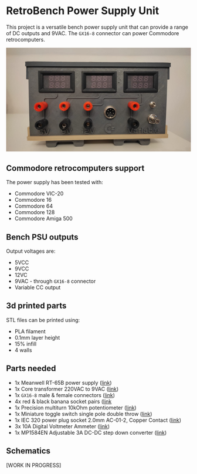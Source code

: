 # RetroBench Power Supply Unit

This project is a versatile bench power supply unit that can provide a range of DC outputs and 9VAC. The `GX16-8` connector can power Commodore retrocomputers.

![Front view](/pics/psu3.jpg)

## Commodore retrocomputers support

The power supply has been tested with:

- Commodore VIC-20
- Commodore 16
- Commodore 64
- Commodore 128
- Commodore Amiga 500

## Bench PSU outputs

Output voltages are:

- 5VCC
- 9VCC
- 12VC
- 9VAC - through `GX16-8` connector
- Variable CC output

## 3d printed parts

STL files can be printed using:

- PLA filament
- 0.1mm layer height
- 15% infill
- 4 walls

## Parts needed

- 1x Meanwell RT-65B power supply ([link](https://www.aliexpress.com/item/1005006587968530.html))
- 1x Core transformer 220VAC to 9VAC ([link](https://www.aliexpress.com/item/4001293606204.html))
- 1x `GX16-8` male & female connectors ([link](https://www.aliexpress.com/item/1005005686517100.html))
- 4x red & black banana socket pairs ([link](https://www.aliexpress.com/item/32969822440.html)
- 1x Precision multiturn 10kOhm potentiometer ([link](https://www.aliexpress.com/item/32858999042.html))
- 1x Miniature toggle switch single pole double throw ([link](https://www.aliexpress.com/item/33012530737.html))
- 1x IEC 320 power plug socket 2.0mm AC-01-2, Copper Contact ([link](https://www.aliexpress.com/item/1005004921974470.html))
- 3x 10A Digital Voltmeter Ammeter ([link](https://www.aliexpress.com/item/1005002338207839.html))
- 1x MP1584EN Adjustable 3A DC-DC step down converter ([link](https://www.aliexpress.com/w/wholesale-mp1584en.html))

## Schematics

[WORK IN PROGRESS]
